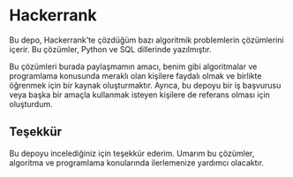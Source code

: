 
# Hackerrank

Bu depo, Hackerrank'te çözdüğüm bazı algoritmik problemlerin çözümlerini içerir. Bu çözümler, Python ve SQL dillerinde yazılmıştır.

Bu çözümleri burada paylaşmamın amacı, benim gibi algoritmalar ve programlama konusunda meraklı olan kişilere faydalı olmak ve birlikte öğrenmek için bir kaynak oluşturmaktır. Ayrıca, bu depoyu bir iş başvurusu veya başka bir amaçla kullanmak isteyen kişilere de referans olması için oluşturdum.

## Teşekkür


Bu depoyu incelediğiniz için teşekkür ederim. Umarım bu çözümler, algoritma ve programlama konularında ilerlemenize yardımcı olacaktır.

